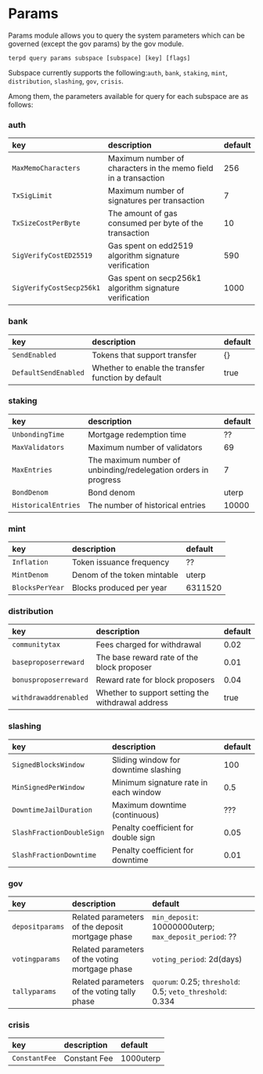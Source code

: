 # Params

Params module allows you to query the system parameters which can be governed (except the gov params) by the gov module.

```text
terpd query params subspace [subspace] [key] [flags]
```

Subspace currently supports the following:`auth`, `bank`, `staking`, `mint`, `distribution`, `slashing`, `gov`, `crisis`.

Among them, the parameters available for query for each subspace are as follows:

### auth

| key | description | default |
| :--- | :--- | :--- |
| `MaxMemoCharacters` | Maximum number of characters in the memo field in a transaction | 256 |
| `TxSigLimit` | Maximum number of signatures per transaction | 7 |
| `TxSizeCostPerByte` | The amount of gas consumed per byte of the transaction | 10 |
| `SigVerifyCostED25519` | Gas spent on edd2519 algorithm signature verification | 590 |
| `SigVerifyCostSecp256k1` | Gas spent on secp256k1 algorithm signature verification | 1000 |

### bank 

| key | description | default |
| :--- | :--- | :--- |
| `SendEnabled` | Tokens that support transfer | {} |
| `DefaultSendEnabled` | Whether to enable the transfer function by default | true |

### staking

| key | description | default |
| :--- | :--- | :--- |
| `UnbondingTime` | Mortgage redemption time | ?? |
| `MaxValidators` | Maximum number of validators | 69 |
| `MaxEntries` | The maximum number of unbinding/redelegation orders in progress | 7 |
| `BondDenom` | Bond denom | uterp |
| `HistoricalEntries` | The number of historical entries | 10000 |

### mint 

| key | description | default |
| :--- | :--- | :--- |
| `Inflation` | Token issuance frequency | ?? |
| `MintDenom` | Denom of the token mintable | uterp |
| `BlocksPerYear` | Blocks produced per year | 6311520 |

### distribution 

| key | description | default |
| :--- | :--- | :--- |
| `communitytax` | Fees charged for withdrawal | 0.02 |
| `baseproposerreward` | The base reward rate of the block proposer | 0.01 |
| `bonusproposerreward` | Reward rate for block proposers | 0.04 |
| `withdrawaddrenabled` | Whether to support setting the withdrawal address | true |

### slashing 

| key | description | default |
| :--- | :--- | :--- |
| `SignedBlocksWindow` | Sliding window for downtime slashing | 100 |
| `MinSignedPerWindow` | Minimum signature rate in each window | 0.5 |
| `DowntimeJailDuration` | Maximum downtime \(continuous\) | ??? |
| `SlashFractionDoubleSign` | Penalty coefficient for double sign | 0.05 |
| `SlashFractionDowntime` | Penalty coefficient for downtime | 0.01 |

### gov 
| key | description | default |
| :--- | :--- | :--- |
| `depositparams` | Related parameters of the deposit mortgage phase | `min_deposit`: 10000000uterp; `max_deposit_period`: ?? |
| `votingparams` | Related parameters of the voting mortgage phase | `voting_period`: 2d\(days\) |
| `tallyparams` | Related parameters of the voting tally phase | `quorum`: 0.25; `threshold`: 0.5; `veto_threshold`: 0.334 |

### crisis

| key | description | default |
| :--- | :--- | :--- |
| `ConstantFee` | Constant Fee | 1000uterp|